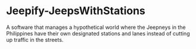 # Jeepify-JeepsWithStations
 A software that manages a hypothetical world where the Jeepneys in the Philippines have their own designated stations and lanes instead of cutting up traffic in the streets.
